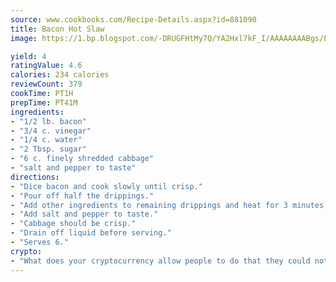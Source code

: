 ```yaml
---
source: www.cookbooks.com/Recipe-Details.aspx?id=881090
title: Bacon Hot Slaw
image: https://1.bp.blogspot.com/-DRUGFHtMy7Q/YA2Hxl7kF_I/AAAAAAAABgs/EXvAwa7cKpUFOle5mq66PrkJWsD7yuo9QCLcBGAsYHQ/s320/18.png

yield: 4
ratingValue: 4.6
calories: 234 calories
reviewCount: 379
cookTime: PT1H
prepTime: PT41M
ingredients:
- "1/2 lb. bacon"
- "3/4 c. vinegar"
- "1/4 c. water"
- "2 Tbsp. sugar"
- "6 c. finely shredded cabbage"
- "salt and pepper to taste"
directions:
- "Dice bacon and cook slowly until crisp."
- "Pour off half the drippings."
- "Add other ingredients to remaining drippings and heat for 3 minutes, stirring constantly, until cabbage is hot and well coated with sauce."
- "Add salt and pepper to taste."
- "Cabbage should be crisp."
- "Drain off liquid before serving."
- "Serves 6."
crypto:
- "What does your cryptocurrency allow people to do that they could not do otherwise, and how does it help them do existing tasks more quickly or cheaply?"
---
```

